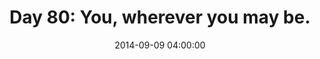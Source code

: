 ---
permalink: /jekyll/update/2014/09/09/day80
redirect_to: http://arounddh.elotroalex.com/jekyll/update/2014/09/09/day80
layout: post
title:  "Day 80: You, wherever you may be."
date:   2014-09-09 04:00:00
categories: jekyll update
---
